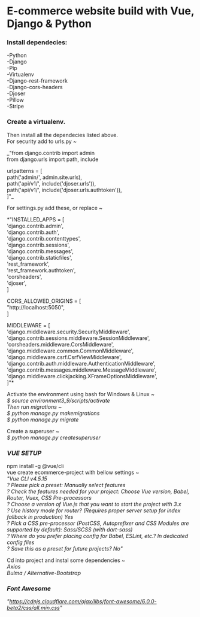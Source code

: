 # E-commerce website build with Vue, Django &amp; Python

### Install dependecies:

-Python <br />
-Django <br />
-Pip <br />
-Virtualenv <br />
-Django-rest-framework <br />
-Django-cors-headers <br />
-Djoser <br />
-Pillow <br />
-Stripe <br />

### Create a virtualenv. <br />

Then install all the dependecies listed above. <br />
For security add to urls.py ~ <br />

\_"from django.contrib import admin <br />
from django.urls import path, include

urlpatterns = [<br />
path('admin/', admin.site.urls),<br />
path('api/v1/', include('djoser.urls')),<br />
path('api/v1/', include('djoser.urls.authtoken')),<br />
]"\_

For settings.py add these, or replace ~ <br />

\*"INSTALLED_APPS = [<br />
'django.contrib.admin',<br />
'django.contrib.auth',<br />
'django.contrib.contenttypes',<br />
'django.contrib.sessions',<br />
'django.contrib.messages',<br />
'django.contrib.staticfiles',<br />
'rest_framework',<br />
'rest_framework.authtoken',<br />
'corsheaders',<br />
'djoser',<br />
]

CORS_ALLOWED_ORIGINS = [<br />
"http://localhost:5050",<br />
]

MIDDLEWARE = [<br />
'django.middleware.security.SecurityMiddleware',<br />
'django.contrib.sessions.middleware.SessionMiddleware',<br />
'corsheaders.middleware.CorsMiddleware',<br />
'django.middleware.common.CommonMiddleware',<br />
'django.middleware.csrf.CsrfViewMiddleware',<br />
'django.contrib.auth.middleware.AuthenticationMiddleware',<br />
'django.contrib.messages.middleware.MessageMiddleware',<br />
'django.middleware.clickjacking.XFrameOptionsMiddleware',<br />
]"\*

Activate the environment using bash for Windows & Linux ~ <br />
_$ source environment3_9/scripts/activate<br />
Then run migrations ~<br />
$ python manage.py makemigrations<br />
$ python manage.py migrate_<br />

Create a superuser ~ <br />
_$ python manage.py createsuperuser_<br />

### _VUE SETUP_

npm install -g @vue/cli <br />
vue create ecommerce-project with bellow settings ~ <br />
_"Vue CLI v4.5.15<br />
? Please pick a preset: Manually select features<br />
? Check the features needed for your project: Choose Vue version, Babel, Router, Vuex, CSS Pre-processors<br />
? Choose a version of Vue.js that you want to start the project with 3.x<br />
? Use history mode for router? (Requires proper server setup for index fallback in production) Yes<br />
? Pick a CSS pre-processor (PostCSS, Autoprefixer and CSS Modules are supported by default): Sass/SCSS (with dart-sass)<br />
? Where do you prefer placing config for Babel, ESLint, etc.? In dedicated config files<br />
? Save this as a preset for future projects? No"_<br />

Cd into project and instal some dependencies ~ <br />
_Axios<br />
Bulma / Alternative-Bootstrap_<br />

### _Font Awesome_

_"https://cdnjs.cloudflare.com/ajax/libs/font-awesome/6.0.0-beta2/css/all.min.css"_
